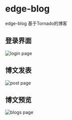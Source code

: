 # edge-blog
edge-blog 基于Tornado的博客

## 登录界面

![login page](https://raw.githubusercontent.com/garenchan/edge-blog/master/docs/snapshots/login.png)

## 博文发表

![post page](https://raw.githubusercontent.com/garenchan/edge-blog/master/docs/snapshots/post.png)

## 博文预览

![blogs page](https://raw.githubusercontent.com/garenchan/edge-blog/master/docs/snapshots/blogs.png)
